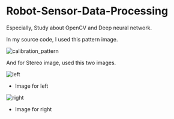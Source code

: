 # Robot-Sensor-Data-Processing

Especially, Study about OpenCV and Deep neural network.

In my source code, I used this pattern image.

![calibration_pattern](https://user-images.githubusercontent.com/77718867/126030220-ec4aa57a-d5d1-4cca-a673-2dd5b6eeb4a8.png)

And for Stereo image, used this two images.

![left](https://user-images.githubusercontent.com/77718867/126030241-b968090d-1bc1-4d6d-88df-f699a5cffac9.png)

- Image for left

![right](https://user-images.githubusercontent.com/77718867/126030265-4cdc6cfd-3458-414a-8cf6-968018f8b5a8.png)

- Image for right
